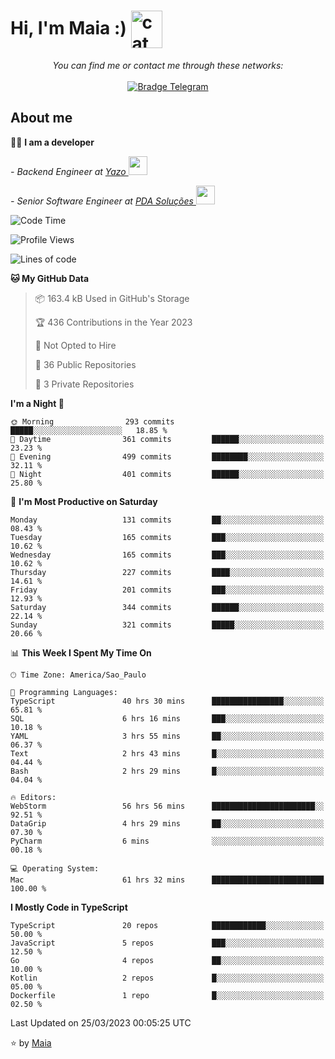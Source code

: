 <h1 align="left">Hi, I'm Maia :) 
<img src="https://emojis.slackmojis.com/emojis/images/1643509834/36299/black-cat.gif?1643509834" width="50" height="60" align="center"  alt="cat"/>
</h1>

<p align="center">
    <i>You can find me or contact me through these networks:</i>
    <br/><br/>
    <a href="https://t.me/mrootx" target="_blank">
        <img src="https://img.shields.io/badge/-Telegram-2CA5E0?logo=telegram&style=flat&logoColor=white" alt="Bradge Telegram" />
    </a>
</p>

## About me

:technologist: <strong>I am a developer</strong> <br>

<p><em> - Backend Engineer at <a href="https://yazo.com.br/">Yazo
</a><img src="https://media.giphy.com/media/WUlplcMpOCEmTGBtBW/giphy.gif" width="30"> 
</em></p>

<p><em> - Senior Software Engineer at <a href="https://pdasolucoes.com.br">PDA Soluções
</a><img src="https://media.giphy.com/media/WUlplcMpOCEmTGBtBW/giphy.gif" width="30"> 
</em></p>

<!--START_SECTION:waka-->
![Code Time](http://img.shields.io/badge/Code%20Time-1%2C837%20hrs%2015%20mins-blue)

![Profile Views](http://img.shields.io/badge/Profile%20Views-1-blue)

![Lines of code](https://img.shields.io/badge/From%20Hello%20World%20I%27ve%20Written-354.9%20thousand%20lines%20of%20code-blue)

**🐱 My GitHub Data** 

> 📦 163.4 kB Used in GitHub's Storage 
 > 
> 🏆 436 Contributions in the Year 2023
 > 
> 🚫 Not Opted to Hire
 > 
> 📜 36 Public Repositories 
 > 
> 🔑 3 Private Repositories 
 > 
**I'm a Night 🦉** 

```text
🌞 Morning                293 commits         █████░░░░░░░░░░░░░░░░░░░░   18.85 % 
🌆 Daytime                361 commits         ██████░░░░░░░░░░░░░░░░░░░   23.23 % 
🌃 Evening                499 commits         ████████░░░░░░░░░░░░░░░░░   32.11 % 
🌙 Night                  401 commits         ██████░░░░░░░░░░░░░░░░░░░   25.80 % 
```
📅 **I'm Most Productive on Saturday** 

```text
Monday                   131 commits         ██░░░░░░░░░░░░░░░░░░░░░░░   08.43 % 
Tuesday                  165 commits         ███░░░░░░░░░░░░░░░░░░░░░░   10.62 % 
Wednesday                165 commits         ███░░░░░░░░░░░░░░░░░░░░░░   10.62 % 
Thursday                 227 commits         ████░░░░░░░░░░░░░░░░░░░░░   14.61 % 
Friday                   201 commits         ███░░░░░░░░░░░░░░░░░░░░░░   12.93 % 
Saturday                 344 commits         ██████░░░░░░░░░░░░░░░░░░░   22.14 % 
Sunday                   321 commits         █████░░░░░░░░░░░░░░░░░░░░   20.66 % 
```


📊 **This Week I Spent My Time On** 

```text
🕑︎ Time Zone: America/Sao_Paulo

💬 Programming Languages: 
TypeScript               40 hrs 30 mins      ████████████████░░░░░░░░░   65.81 % 
SQL                      6 hrs 16 mins       ███░░░░░░░░░░░░░░░░░░░░░░   10.18 % 
YAML                     3 hrs 55 mins       ██░░░░░░░░░░░░░░░░░░░░░░░   06.37 % 
Text                     2 hrs 43 mins       █░░░░░░░░░░░░░░░░░░░░░░░░   04.44 % 
Bash                     2 hrs 29 mins       █░░░░░░░░░░░░░░░░░░░░░░░░   04.04 % 

🔥 Editors: 
WebStorm                 56 hrs 56 mins      ███████████████████████░░   92.51 % 
DataGrip                 4 hrs 29 mins       ██░░░░░░░░░░░░░░░░░░░░░░░   07.30 % 
PyCharm                  6 mins              ░░░░░░░░░░░░░░░░░░░░░░░░░   00.18 % 

💻 Operating System: 
Mac                      61 hrs 32 mins      █████████████████████████   100.00 % 
```

**I Mostly Code in TypeScript** 

```text
TypeScript               20 repos            ████████████░░░░░░░░░░░░░   50.00 % 
JavaScript               5 repos             ███░░░░░░░░░░░░░░░░░░░░░░   12.50 % 
Go                       4 repos             ██░░░░░░░░░░░░░░░░░░░░░░░   10.00 % 
Kotlin                   2 repos             █░░░░░░░░░░░░░░░░░░░░░░░░   05.00 % 
Dockerfile               1 repo              █░░░░░░░░░░░░░░░░░░░░░░░░   02.50 % 
```




 Last Updated on 25/03/2023 00:05:25 UTC
<!--END_SECTION:waka-->

⭐️ by [Maia](https://github.com/gabrielmaialva33/)


